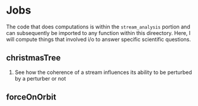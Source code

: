 # Jobs
The code that does computations is within the `stream_analysis` portion and can subsequently be imported to any function within this direectory. Here, I will compute things that involved i/o to answer specific scientific questions. 

## christmasTree
1. See how the coherence of a stream influences its ability to be perturbed by a perturber or not 


## forceOnOrbit